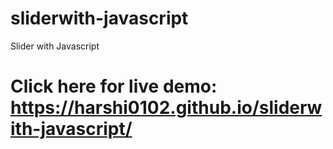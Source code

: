 # sliderwith-javascript
Slider with Javascript
# Click here for live demo: https://harshi0102.github.io/sliderwith-javascript/